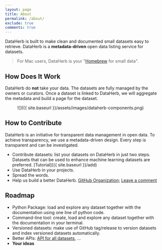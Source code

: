 ```yaml
---
layout: page
title: About
permalink: /about/
exclude: true
comments: true
---
```


DataHerb is built to make clean and documented small datasets easy to retrieve. DataHerb is a **metadata-driven** open data listing service for datasets.

> For Mac users, DataHerb is your "[Homebrew](https://brew.sh/) for small data".

## How Does It Work

DataHerb do **not** take your data. The datasets are fully managed by the owners or curators. Once a dataset is linked to DataHerb, we will aggregate the metadata and build a page for the dataset.

<figure markdown="1">
![]({{ site.baseurl }}/assets/images/dataherb-components.png)
</figure>

## How to Contribute

DataHerb is an initiative for transparent data management in open data. To achieve transparency, we use a metadata-driven design. Every step is transparent and can be investigated.

- Contribute datasets: list your datasets on DataHerb in just two steps. Datasets that can be used to enhance machine learning datasets are preferred. [Tutorial]({{ site.baseurl }}/add)
- Use DataHerb in your projects.
- Spread the words.
- Help us build a better DataHerb. [GitHub Organization](https://github.com/dataherb); [Leave a comment](#comments)

## Roadmap

- Python Package: load and explore any dataset together with the documentation using one line of python code.
- Command-line tool: create, load and explore any dataset together with the documentation in your terminal.
- Versioned datasets: make use of GitHub tag/release to version datasets and index versioned datasets automatically.
- Better APIs: [API for all datasets](/api/flora.json), ...
- **Your ideas**

